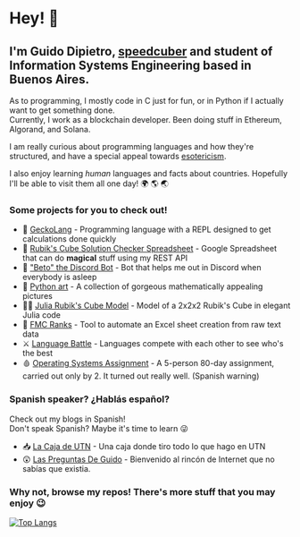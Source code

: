 # Hey! 🐉

## I'm Guido Dipietro, [speedcuber](https://www.worldcubeassociation.org/persons/2013DIPI01) and student of Information Systems Engineering based in Buenos Aires.

As to programming, I mostly code in C just for fun, or in Python if I actually want to get something done.   
Currently, I work as a blockchain developer. Been doing stuff in Ethereum, Algorand, and Solana.  

I am really curious about programming languages and how they're structured, and have a special appeal towards [esotericism](https://github.com/GuidoDipietro/taoprintf-project).  

I also enjoy learning _human_ languages and facts about countries. Hopefully I'll be able to visit them all one day! 🌍 🌎 🌏

### Some projects for you to check out!

- 🦎 [GeckoLang](https://github.com/GuidoDipietro/geckolang) - Programming language with a REPL designed to get calculations done quickly
- 🧊 [Rubik's Cube Solution Checker Spreadsheet](https://github.com/GuidoDipietro/solution-checker-gsheets) - Google Spreadsheet that can do **magical** stuff using my REST API
- 🤖 ["Beto" the Discord Bot](https://github.com/GuidoDipietro/beto-bot) - Bot that helps me out in Discord when everybody is asleep
- 🎨 [Python art](https://github.com/GuidoDipietro/python_art) - A collection of gorgeous mathematically appealing pictures
- 🤹‍♀️ [Julia Rubik's Cube Model](https://github.com/GuidoDipietro/julia-small-rubiks-cube-model) - Model of a 2x2x2 Rubik's Cube in elegant Julia code
- 🥇 [FMC Ranks](https://github.com/GuidoDipietro/FMCranks) - Tool to automate an Excel sheet creation from raw text data
- ⚔️ [Language Battle](https://github.com/GuidoDipietro/doomsday-battle) - Languages compete with each other to see who's the best
- 🩸 [Operating Systems Assignment](https://github.com/GuidoDipietro/TP-SO-2021) - A 5-person 80-day assignment, carried out only by 2. It turned out really well. (Spanish warning)

### Spanish speaker? ¿Hablás español?

Check out my blogs in Spanish!  
Don't speak Spanish? Maybe it's time to learn 😜

- 📥 [La Caja de UTN](https://lacajadeutn.blogspot.com/) - Una caja donde tiro todo lo que hago en UTN
- 😲 [Las Preguntas De Guido](http://laspreguntasdeguido.blogspot.com/) - Bienvenido al rincón de Internet que no sabías que existia.

### Why not, browse my repos! There's more stuff that you may enjoy 😉

[![Top Langs](https://github-readme-stats.vercel.app/api/top-langs/?username=GuidoDipietro&exclude_repo=micro-flex-bison&hide=TeX)](https://github.com/anuraghazra/github-readme-stats)
